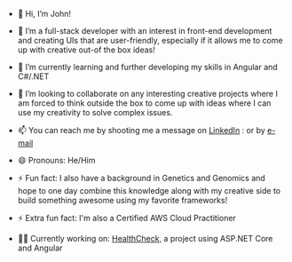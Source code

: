 - 👋 Hi, I’m John!
- 👀 I’m a full-stack developer with an interest in front-end development and creating UIs that are user-friendly, especially if it allows me to come up with creative out-of the box ideas! 
- 🌱 I’m currently learning and further developing my skills in Angular and C#/.NET
- 💞️ I’m looking to collaborate on any interesting creative projects where I am forced to think outside the box to come up with ideas where I can use my creativity to solve complex issues.
- 📫 You can reach me by shooting me a message on [LinkedIn](https://www.linkedin.com/in/j-figueirahasbun/) :  or  by [e-mail](mailto:j.figueirahasbun@gmail.com)
- 😄 Pronouns: He/Him
- ⚡ Fun fact: I also have a background in Genetics and Genomics and hope to one day combine this knowledge along with my creative side to build something awesome using my favorite frameworks! 
- ⚡ Extra fun fact: I'm also a Certified AWS Cloud Practitioner

- 👨‍💻 Currently working on: [HealthCheck](https://github.com/j-figueirahasbun/HealthCheck), a project using ASP.NET Core and Angular  
